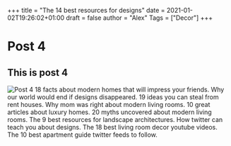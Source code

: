+++
title = "The 14 best resources for designs"
date = 2021-01-02T19:26:02+01:00
draft = false
author = "Alex"
Tags = ["Decor"]
+++

# Post 4
## This is post 4
![Post 4](/images/money-2724241_1280.jpg)
18 facts about modern homes that will impress your friends. Why our world would end if designs disappeared. 19 ideas you can steal from rent houses. Why mom was right about modern living rooms. 10 great articles about luxury homes. 20 myths uncovered about modern living rooms. The 9 best resources for landscape architectures. How twitter can teach you about designs. The 18 best living room decor youtube videos. The 10 best apartment guide twitter feeds to follow.